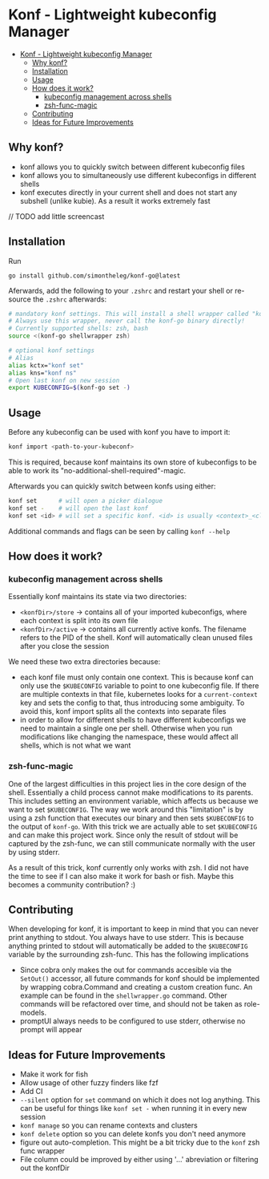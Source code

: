 # Konf - Lightweight kubeconfig Manager

- [Konf - Lightweight kubeconfig Manager](#konf---lightweight-kubeconfig-manager)
  - [Why konf?](#why-konf)
  - [Installation](#installation)
  - [Usage](#usage)
  - [How does it work?](#how-does-it-work)
    - [kubeconfig management across shells](#kubeconfig-management-across-shells)
    - [zsh-func-magic](#zsh-func-magic)
  - [Contributing](#contributing)
  - [Ideas for Future Improvements](#ideas-for-future-improvements)

## Why konf?

- konf allows you to quickly switch between different kubeconfig files
- konf allows you to simultaneously use different kubeconfigs in different shells
- konf executes directly in your current shell and does not start any subshell (unlike kubie). As a result it works extremely fast

// TODO add little screencast

## Installation

Run

```shell
go install github.com/simontheleg/konf-go@latest
```

Aferwards, add the following to your `.zshrc` and restart your shell or re-source the `.zshrc` afterwards:

```zsh
# mandatory konf settings. This will install a shell wrapper called "konf" for you to use.
# Always use this wrapper, never call the konf-go binary directly!
# Currently supported shells: zsh, bash
source <(konf-go shellwrapper zsh)

# optional konf settings
# Alias
alias kctx="konf set"
alias kns="konf ns"
# Open last konf on new session
export KUBECONFIG=$(konf-go set -)
```

## Usage

Before any kubeconfig can be used with konf you have to import it:

```sh
konf import <path-to-your-kubeconf>
```

This is required, because konf maintains its own store of kubeconfigs to be able to work its "no-additional-shell-required"-magic.

Afterwards you can quickly switch between konfs using either:

```sh
konf set      # will open a picker dialogue
konf set -    # will open the last konf
konf set <id> # will set a specific konf. <id> is usually <context>_<cluster>
```

Additional commands and flags can be seen by calling `konf --help`

## How does it work?

### kubeconfig management across shells

Essentially konf maintains its state via two directories:

- `<konfDir>/store` -> contains all of your imported kubeconfigs, where each context is split into its own file
- `<konfDir>/active` -> contains all currently active konfs. The filename refers to the PID of the shell. Konf will automatically clean unused files after you close the session

We need these two extra directories because:

- each konf file must only contain one context. This is because konf can only use the `$KUBECONFIG` variable to point to one kubeconfig file. If there are multiple contexts in that file, kubernetes looks for a `current-context` key and sets the config to that, thus introducing some ambiguity. To avoid this, konf import splits all the contexts into separate files
- in order to allow for different shells to have different kubeconfigs we need to maintain a single one per shell. Otherwise when you run modifications like changing the namespace, these would affect all shells, which is not what we want

### zsh-func-magic

One of the largest difficulties in this project lies in the core design of the shell. Essentially a child process cannot make modifications to its parents. This includes setting an environment variable, which affects us because we want to set `$KUBECONFIG`. The way we work around this "limitation" is by using a zsh function that executes our binary and then sets `$KUBECONFIG` to the output of `konf-go`. With this trick we are actually able to set `$KUBECONFIG` and can make this project work. Since only the result of stdout will be captured by the zsh-func, we can still communicate normally with the user by using stderr.

As a result of this trick, konf currently only works with zsh. I did not have the time to see if I can also make it work for bash or fish. Maybe this becomes a community contribution? :)

## Contributing

When developing for konf, it is important to keep in mind that you can never print anything to stdout. You always have to use stderr. This is because anything printed to stdout will automatically be added to the `$KUBECONFIG` variable by the surrounding zsh-func. This has the following implications

- Since cobra only makes the out for commands accesible via the `SetOut()` accessor, all future commands for konf should be implemented by wrapping cobra.Command and creating a custom creation func.
An example can be found in the `shellwrapper.go` command. Other commands will be refactored over time, and should not be taken as role-models.
- promptUI always needs to be configured to use stderr, otherwise no prompt will appear

## Ideas for Future Improvements

- Make it work for fish
- Allow usage of other fuzzy finders like fzf
- Add CI
- `--silent` option for `set` command on which it does not log anything. This can be useful for things like `konf set -` when running it in every new session
- `konf manage` so you can rename contexts and clusters
- `konf delete` option so you can delete konfs you don't need anymore
- figure out auto-completion. This might be a bit tricky due to the `konf` zsh func wrapper
- File column could be improved by either using '...' abreviation or filtering out the konfDir
